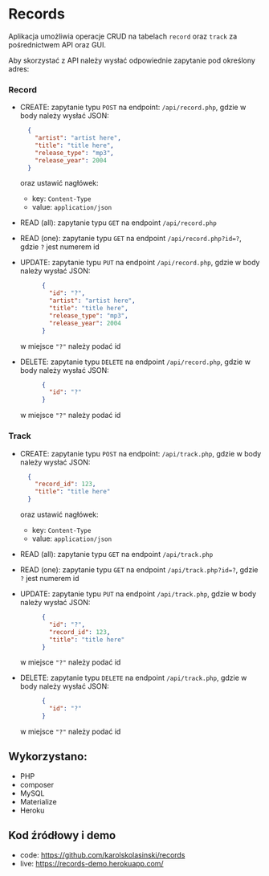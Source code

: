 # Records

Aplikacja umożliwia operacje CRUD na tabelach `record` oraz `track` za pośrednictwem API oraz GUI.

Aby skorzystać z API należy wysłać odpowiednie zapytanie pod określony adres:

### Record
  
- CREATE: zapytanie typu `POST` na endpoint: `/api/record.php`, gdzie w body należy wysłać JSON:

    ```json
      {
        "artist": "artist here",
        "title": "title here",
        "release_type": "mp3",
        "release_year": 2004
      }
    ```
  
  oraz ustawić nagłówek:
    - key: `Content-Type`
    - value: `application/json`

- READ (all): zapytanie typu `GET` na endpoint `/api/record.php`

- READ (one): zapytanie typu `GET` na endpoint `/api/record.php?id=?`, gdzie `?` jest numerem id

- UPDATE: zapytanie typu `PUT` na endpoint `/api/record.php`, gdzie w body należy wysłać JSON:
    ```json
          {
            "id": "?",  
            "artist": "artist here",
            "title": "title here",
            "release_type": "mp3",
            "release_year": 2004
          }
     ```
  w miejsce `"?"` należy podać id
  
- DELETE: zapytanie typu `DELETE` na endpoint `/api/record.php`, gdzie w body należy wysłać JSON:
    ```json
          {
            "id": "?"   
          }
     ```
  w miejsce `"?"` należy podać id

### Track

- CREATE: zapytanie typu `POST` na endpoint: `/api/track.php`, gdzie w body należy wysłać JSON:

    ```json
      {
        "record_id": 123,
        "title": "title here"
      }
    ```
  
  oraz ustawić nagłówek:
    - key: `Content-Type`
    - value: `application/json`

- READ (all): zapytanie typu `GET` na endpoint `/api/track.php`

- READ (one): zapytanie typu `GET` na endpoint `/api/track.php?id=?`, gdzie `?` jest numerem id

- UPDATE: zapytanie typu `PUT` na endpoint `/api/track.php`, gdzie w body należy wysłać JSON:
    ```json
          {
            "id": "?",  
            "record_id": 123,
            "title": "title here"            
          }
     ```
  w miejsce `"?"` należy podać id
  
- DELETE: zapytanie typu `DELETE` na endpoint `/api/track.php`, gdzie w body należy wysłać JSON:
    ```json
          {
            "id": "?"   
          }
     ```
  w miejsce `"?"` należy podać id

## Wykorzystano:
- PHP
- composer
- MySQL
- Materialize
- Heroku

## Kod źródłowy i demo
- code: https://github.com/karolskolasinski/records
- live: https://records-demo.herokuapp.com/

